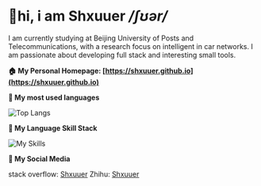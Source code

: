 # :wave:hi, i am Shxuuer <i>/ʃʊər/</i>

I am currently studying at Beijing University of Posts and Telecommunications, with a research focus on intelligent in car networks. I am passionate about developing full stack and interesting small tools.

**:house: My Personal Homepage: [https://shxuuer.github.io](https://shxuuer.github.io)**

**:star2: My most used languages**

![Top Langs](https://github-readme-stats.vercel.app/api/top-langs/?username=shxuuer)

**:hammer: My Language Skill Stack**

![My Skills](https://skillicons.dev/icons?i=js,ts,java,kotlin,py,c,cpp,cs,lua,vue,react,electron,unity,mysql&perline=7)

**:email: My Social Media**

stack overflow: [Shxuuer](https://stackoverflow.com/users/29370589/shxuuer)
Zhihu: [Shxuuer](https://www.zhihu.com/people/shxuuer-32)